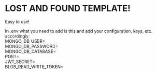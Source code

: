 # LOST AND FOUND TEMPLATE!
Easy to use!<br>

In .env what you need to add is this and add your configuration, keys, etc. accordingly:<br>
MONGO_DB_USER=<br>
MONGO_DB_PASSWORD=<br>
MONGO_DB_DATABASE=<br>
PORT=<br>
JWT_SECRET=<br>
BLOB_READ_WRITE_TOKEN=<br>

